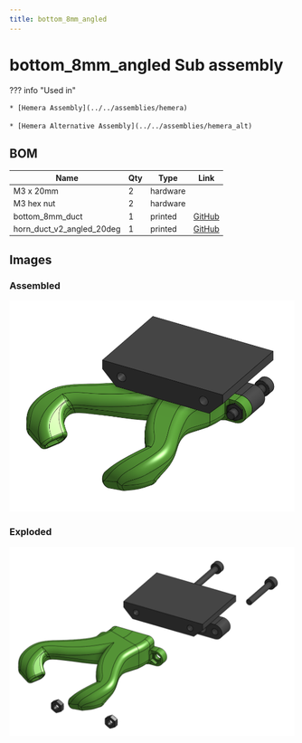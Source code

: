 ```yaml
---
title: bottom_8mm_angled
---
```



# bottom_8mm_angled Sub assembly




??? info "Used in"
    
    * [Hemera Assembly](../../assemblies/hemera)
    
    * [Hemera Alternative Assembly](../../assemblies/hemera_alt)
    



## BOM

| Name | Qty | Type | Link |
| ---- | --- | ---- | ---- |
| M3 x 20mm | 2 | hardware |  |
| M3 hex nut | 2 | hardware |  |
| bottom_8mm_duct | 1 | printed | [GitHub](https://github.com/pkucmus/EVA/tree/master/stl/Bottoms/bottom_8mm_duct.stl) |
| horn_duct_v2_angled_20deg | 1 | printed | [GitHub](https://github.com/pkucmus/EVA/tree/master/stl/horn_duct_v2_angled_20deg.stl) |


## Images

### Assembled

![](../assets/images/sub_assemblies/bottom_8mm_angled.png)

### Exploded

![](../assets/images/sub_assemblies/bottom_8mm_angled_exploded.png)